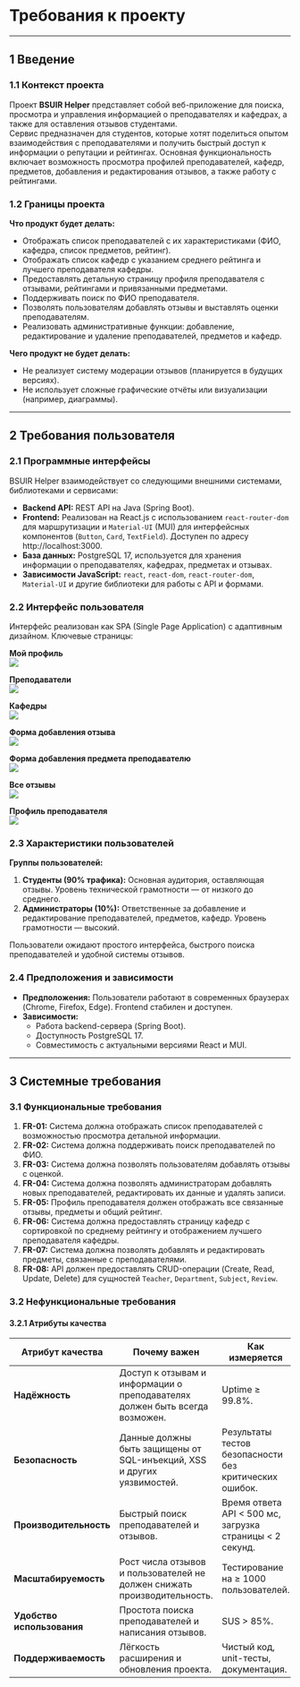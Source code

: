 # Требования к проекту

---

## 1 Введение

### 1.1 Контекст проекта
Проект **BSUIR Helper** представляет собой веб-приложение для поиска, просмотра и управления информацией о преподавателях и кафедрах, а также для оставления отзывов студентами.  
Сервис предназначен для студентов, которые хотят поделиться опытом взаимодействия с преподавателями и получить быстрый доступ к информации о репутации и рейтингах. Основная функциональность включает возможность просмотра профилей преподавателей, кафедр, предметов, добавления и редактирования отзывов, а также работу с рейтингами.

### 1.2 Границы проекта
**Что продукт будет делать:**
- Отображать список преподавателей с их характеристиками (ФИО, кафедра, список предметов, рейтинг).
- Отображать список кафедр с указанием среднего рейтинга и лучшего преподавателя кафедры.
- Предоставлять детальную страницу профиля преподавателя с отзывами, рейтингами и привязанными предметами.
- Поддерживать поиск по ФИО преподавателя.
- Позволять пользователям добавлять отзывы и выставлять оценки преподавателям.
- Реализовать административные функции: добавление, редактирование и удаление преподавателей, предметов и кафедр.

**Чего продукт не будет делать:**
- Не реализует систему модерации отзывов (планируется в будущих версиях).
- Не использует сложные графические отчёты или визуализации (например, диаграммы).

---

## 2 Требования пользователя

### 2.1 Программные интерфейсы
BSUIR Helper взаимодействует со следующими внешними системами, библиотеками и сервисами:

- **Backend API:** REST API на Java (Spring Boot).
- **Frontend:** Реализован на React.js с использованием `react-router-dom` для маршрутизации и `Material-UI` (MUI) для интерфейсных компонентов (`Button`, `Card`, `TextField`). Доступен по адресу http://localhost:3000.
- **База данных:** PostgreSQL 17, используется для хранения информации о преподавателях, кафедрах, предметах и отзывах.
- **Зависимости JavaScript:** `react`, `react-dom`, `react-router-dom`, `Material-UI` и другие библиотеки для работы с API и формами.

### 2.2 Интерфейс пользователя
Интерфейс реализован как SPA (Single Page Application) с адаптивным дизайном. Ключевые страницы:

**Мой профиль**<br>
![](https://github.com/FroZzeLs/sdlc_lab2/blob/main/Mockups/user_profile.png?raw=true)

**Преподаватели**<br>
![](https://github.com/FroZzeLs/sdlc_lab2/blob/main/Mockups/teachers.png?raw=true)

**Кафедры**<br>
![](https://github.com/FroZzeLs/sdlc_lab2/blob/main/Mockups/departments.png?raw=true)

**Форма добавления отзыва**<br>
![](https://github.com/FroZzeLs/sdlc_lab2/blob/main/Mockups/add_review.png?raw=true)

**Форма добавления предмета преподавателю**<br>
![](https://github.com/FroZzeLs/sdlc_lab2/blob/main/Mockups/add_sub_to_teacher.png?raw=true)

**Все отзывы**<br>
![](https://github.com/FroZzeLs/sdlc_lab2/blob/main/Mockups/reviews.png?raw=true)

**Профиль преподавателя**<br>
![](https://github.com/FroZzeLs/sdlc_lab2/blob/main/Mockups/teacher_profile.png?raw=true)

### 2.3 Характеристики пользователей
**Группы пользователей:**
1. **Студенты (90% трафика):** Основная аудитория, оставляющая отзывы. Уровень технической грамотности — от низкого до среднего.  
2. **Администраторы (10%):** Ответственные за добавление и редактирование преподавателей, предметов, кафедр. Уровень грамотности — высокий.

Пользователи ожидают простого интерфейса, быстрого поиска преподавателей и удобной системы отзывов.

### 2.4 Предположения и зависимости
- **Предположения:** Пользователи работают в современных браузерах (Chrome, Firefox, Edge). Frontend стабилен и доступен.  
- **Зависимости:**
  - Работа backend-сервера (Spring Boot).  
  - Доступность PostgreSQL 17.  
  - Совместимость с актуальными версиями React и MUI.  

---

## 3 Системные требования

### 3.1 Функциональные требования
1. **FR-01:** Система должна отображать список преподавателей с возможностью просмотра детальной информации.  
2. **FR-02:** Система должна поддерживать поиск преподавателей по ФИО.  
3. **FR-03:** Система должна позволять пользователям добавлять отзывы с оценкой.  
4. **FR-04:** Система должна позволять администраторам добавлять новых преподавателей, редактировать их данные и удалять записи.  
5. **FR-05:** Профиль преподавателя должен отображать все связанные отзывы, предметы и общий рейтинг.  
6. **FR-06:** Система должна предоставлять страницу кафедр с сортировкой по среднему рейтингу и отображением лучшего преподавателя кафедры.  
7. **FR-07:** Система должна позволять добавлять и редактировать предметы, связанные с преподавателями.  
8. **FR-08:** API должен предоставлять CRUD-операции (Create, Read, Update, Delete) для сущностей `Teacher`, `Department`, `Subject`, `Review`.  

### 3.2 Нефункциональные требования

#### 3.2.1 Атрибуты качества
| Атрибут качества | Почему важен | Как измеряется |
|---|---|---|
| **Надёжность** | Доступ к отзывам и информации о преподавателях должен быть всегда возможен. | Uptime ≥ 99.8%. |
| **Безопасность** | Данные должны быть защищены от SQL-инъекций, XSS и других уязвимостей. | Результаты тестов безопасности без критических ошибок. |
| **Производительность** | Быстрый поиск преподавателей и отзывов. | Время ответа API < 500 мс, загрузка страницы < 2 секунд. |
| **Масштабируемость** | Рост числа отзывов и пользователей не должен снижать производительность. | Тестирование на ≥ 1000 пользователей. |
| **Удобство использования** | Простота поиска преподавателей и написания отзывов. | SUS > 85%. |
| **Поддерживаемость** | Лёгкость расширения и обновления проекта. | Чистый код, unit-тесты, документация. |
